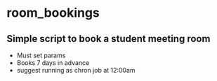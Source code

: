 # room_bookings

## Simple script to book a student meeting room

* Must set params
* Books 7 days in advance
* suggest running as chron job at 12:00am
